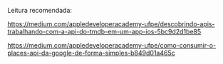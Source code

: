 Leitura recomendada:

https://medium.com/appledeveloperacademy-ufpe/descobrindo-apis-trabalhando-com-a-api-do-tmdb-em-um-app-ios-5bc9d2d1be85

https://medium.com/appledeveloperacademy-ufpe/como-consumir-o-places-api-da-google-de-forma-simples-b849d01a465c
